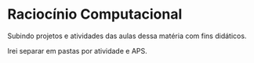 # Raciocínio Computacional

Subindo projetos e atividades das aulas dessa matéria com fins didáticos.

Irei separar em pastas por atividade e APS.
